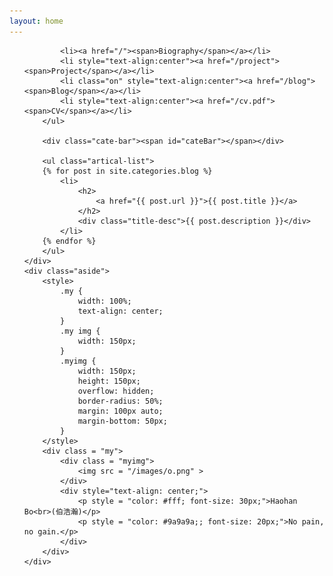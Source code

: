 ```yaml
---
layout: home
---
```


<div class="index-content opinion">
    <div class="section">
        <ul class="artical-cate">

            <li><a href="/"><span>Biography</span></a></li>
            <li style="text-align:center"><a href="/project"><span>Project</span></a></li>
            <li class="on" style="text-align:center"><a href="/blog"><span>Blog</span></a></li>
            <li style="text-align:center"><a href="/cv.pdf"><span>CV</span></a></li>
        </ul>

        <div class="cate-bar"><span id="cateBar"></span></div>

        <ul class="artical-list">
        {% for post in site.categories.blog %}
            <li>
                <h2>
                    <a href="{{ post.url }}">{{ post.title }}</a>
                </h2>
                <div class="title-desc">{{ post.description }}</div>
            </li>
        {% endfor %}
        </ul>
    </div>
    <div class="aside">
    	<style>
    		.my {
    			width: 100%;
    			text-align: center;
    		}
    		.my img {
    			width: 150px;
    		}
    		.myimg {
    			width: 150px;
    			height: 150px;
    			overflow: hidden;
    			border-radius: 50%;
    			margin: 100px auto;
    			margin-bottom: 50px;
    		}
    	</style>
    	<div class = "my">
            <div class = "myimg">
                <img src = "/images/o.png" >
            </div>
            <div style="text-align: center;">
                <p style = "color: #fff; font-size: 30px;">Haohan Bo<br>(伯浩瀚)</p>
                <p style = "color: #9a9a9a;; font-size: 20px;">No pain, no gain.</p>
            </div>
        </div>
    </div>
</div>
